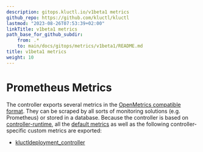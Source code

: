 ```yaml
---
description: gitops.kluctl.io/v1beta1 metrics
github_repo: https://github.com/kluctl/kluctl
lastmod: "2023-08-26T07:53:39+02:00"
linkTitle: v1beta1 metrics
path_base_for_github_subdir:
    from: .*
    to: main/docs/gitops/metrics/v1beta1/README.md
title: v1beta1 metrics
weight: 10
---
```




# Prometheus Metrics

The controller exports several metrics in the [OpenMetrics compatible format](https://github.com/OpenObservability/OpenMetrics/blob/main/specification/OpenMetrics.md).
They can be scraped by all sorts of monitoring solutions (e.g. Prometheus) or stored in a database. Because the
controller is based on [controller-runtime](https://github.com/kubernetes-sigs/controller-runtime), all
the [default metrics](https://book.kubebuilder.io/reference/metrics-reference.html) as well as the
following controller-specific custom metrics are exported:

- [kluctldeployment_controller](kluctldeployment_controller.md)
